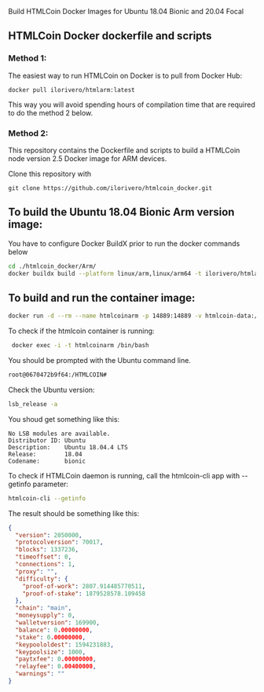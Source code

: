  Build HTMLCoin Docker Images for Ubuntu 18.04 Bionic and 20.04 Focal




## HTMLCoin Docker dockerfile and scripts

### Method 1:

The easiest way to run HTMLCoin on Docker is to pull from Docker Hub:

```
docker pull ilorivero/htmlarm:latest
```

This way you will avoid spending hours of compilation time that are required to do the method 2 below.

### Method 2:

This repository contains the Dockerfile and scripts to build a HTMLCoin node version 2.5 Docker image for ARM devices.

Clone this repository with

```
git clone https://github.com/ilorivero/htmlcoin_docker.git
```

## To build the Ubuntu 18.04 Bionic Arm version image:

You have to configure Docker BuildX prior to run the docker commands below

```bash
cd ./htmlcoin_docker/Arm/
docker buildx build --platform linux/arm,linux/arm64 -t ilorivero/htmlarm --push .
```


## To build and run the container image:

```bash
docker run -d --rm --name htmlcoinarm -p 14889:14889 -v htmlcoin-data:/root/.htmlcoin/ ilorivero/htmlarm
```

To check if the htmlcoin container is running:

```bash
 docker exec -i -t htmlcoinarm /bin/bash
```

You should be prompted with the Ubuntu command line. 

```bash
root@0670472b9f64:/HTMLCOIN#
```

Check the Ubuntu version:

```bash
lsb_release -a
```

You shoud get something like this:

``` 
No LSB modules are available.
Distributor ID: Ubuntu
Description:    Ubuntu 18.04.4 LTS
Release:        18.04
Codename:       bionic
``` 

To check if HTMLCoin daemon is running, call the htmlcoin-cli app with --getinfo parameter:

```bash
htmlcoin-cli --getinfo
```

The result should be something like this:

```json
{
  "version": 2050000,
  "protocolversion": 70017,
  "blocks": 1337236,
  "timeoffset": 0,
  "connections": 1,
  "proxy": "",
  "difficulty": {
    "proof-of-work": 2807.914485770511,
    "proof-of-stake": 1879528578.109458
  },
  "chain": "main",
  "moneysupply": 0,
  "walletversion": 169900,
  "balance": 0.00000000,
  "stake": 0.00000000,
  "keypoololdest": 1594231883,
  "keypoolsize": 1000,
  "paytxfee": 0.00000000,
  "relayfee": 0.00400000,
  "warnings": ""
}
```


